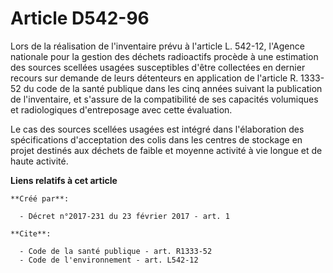 # Article D542-96

Lors de la réalisation de l'inventaire prévu à l'article L. 542-12, l'Agence nationale pour la gestion des déchets
radioactifs procède à une estimation des sources scellées usagées susceptibles d'être collectées en dernier recours sur
demande de leurs détenteurs en application de l'article R. 1333-52 du code de la santé publique dans les cinq années suivant
la publication de l'inventaire, et s'assure de la compatibilité de ses capacités volumiques et radiologiques d'entreposage
avec cette évaluation.

Le cas des sources scellées usagées est intégré dans l'élaboration des spécifications d'acceptation des colis dans les
centres de stockage en projet destinés aux déchets de faible et moyenne activité à vie longue et de haute activité.

**Liens relatifs à cet article**

	**Créé par**:

	  - Décret n°2017-231 du 23 février 2017 - art. 1

	**Cite**:

	  - Code de la santé publique - art. R1333-52
	  - Code de l'environnement - art. L542-12
